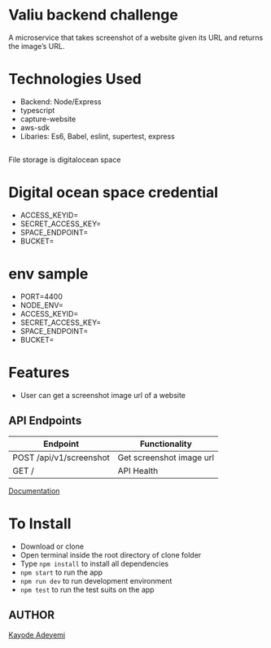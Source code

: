 # Valiu backend challenge

A microservice that takes screenshot of a website given its URL and returns the image’s URL.

# Technologies Used

- Backend: Node/Express
- typescript
- capture-website
- aws-sdk
- Libaries: Es6, Babel, eslint, supertest, express

##

File storage is digitalocean space

# Digital ocean space credential

- ACCESS_KEYID=
- SECRET_ACCESS_KEY=
- SPACE_ENDPOINT=
- BUCKET=

# env sample

- PORT=4400
- NODE_ENV=
- ACCESS_KEYID=
- SECRET_ACCESS_KEY=
- SPACE_ENDPOINT=
- BUCKET=

# Features

- User can get a screenshot image url of a website

## API Endpoints

| Endpoint                | Functionality            |
| ----------------------- | ------------------------ |
| POST /api/v1/screenshot | Get screenshot image url |
| GET /                   | API Health               |

[Documentation](https://documenter.getpostman.com/view/10646382/TVev44uP)

# To Install

- Download or clone
- Open terminal inside the root directory of clone folder
- Type `npm install` to install all dependencies
- `npm start` to run the app
- `npm run dev` to run development environment
- `npm test` to run the test suits on the app

## AUTHOR

[Kayode Adeyemi](https://github.com/karosi12)
